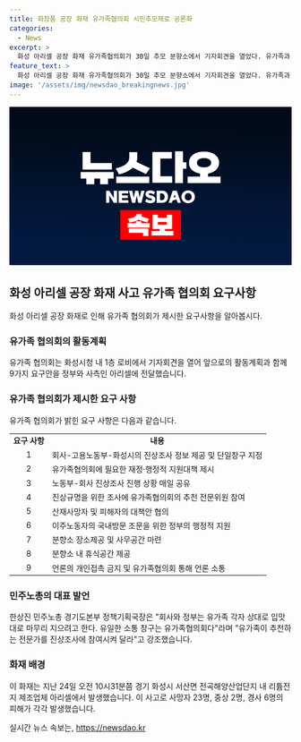 ```yaml
---
title: 화장품 공장 화재 유가족협의회 시민추모제로 공론화
categories:
  - News
excerpt: >
  화성 아리셀 공장 화재 유가족협의회가 30일 추모 분향소에서 기자회견을 열었다. 유가족과 시민사회단체 회원 100여명이 참석한 추모제에서 정부와 사측에 9가지 요구안을 전달했다. 화재로 인한 피해를 입은 유가족은 화재의 진상을 밝히고 책임자를 처벌해야 한다고 강조했으며, 이를 위해 정부와 회사의 적극적인 협조를 요구했다. 이러한 상황에서 유가족협의회는 책임조사를 위한 전문가의 참여와 행정 및 재정적인 지원을 강력히 요구하고 있다.
feature_text: >
  화성 아리셀 공장 화재 유가족협의회가 30일 추모 분향소에서 기자회견을 열었다. 유가족과 시민사회단체 회원 100여명이 참석한 추모제에서 정부와 사측에 9가지 요구안을 전달했다. 화재로 인한 피해를 입은 유가족은 화재의 진상을 밝히고 책임자를 처벌해야 한다고 강조했으며, 이를 위해 정부와 회사의 적극적인 협조를 요구했다. 이러한 상황에서 유가족협의회는 책임조사를 위한 전문가의 참여와 행정 및 재정적인 지원을 강력히 요구하고 있다.
image: '/assets/img/newsdao_breakingnews.jpg'
---
```


<p><img src="/assets/img/newsdao_breakingnews.jpg" alt="bookingtag 속보" /></p>

<h2 data-ke-size="size26">화성 아리셀 공장 화재 사고 유가족 협의회 요구사항</h2>

<p data-ke-size="size16">화성 아리셀 공장 화재로 인해 유가족 협의회가 제시한 요구사항을 알아봅시다.</p>

<h3>유가족 협의회의 활동계획</h3>

<p data-ke-size="size16">유가족 협의회는 화성시청 내 1층 로비에서 기자회견을 열어 앞으로의 활동계획과 함께 9가지 요구안을 정부와 사측인 아리셀에 전달했습니다.</p>

<h3>유가족 협의회가 제시한 요구 사항</h3>

<p data-ke-size="size16">유가족 협의회가 밝힌 요구 사항은 다음과 같습니다. </p>

<table>
  <tr>
    <td style="text-align: center; height: 17px;"><b>요구 사항</b></td>
    <td style="text-align: center; height: 17px;"><b>내용</b></td>
  </tr>
  <tr>
    <td style="text-align: center; height: 17px;">1</td>
    <td>회사-고용노동부-화성시의 진상조사 정보 제공 및 단일창구 지정</td>
  </tr>
  <tr>
    <td style="text-align: center; height: 17px;">2</td>
    <td>유가족협의회에 필요한 재정·행정적 지원대책 제시</td>
  </tr>
  <tr>
    <td style="text-align: center; height: 17px;">3</td>
    <td>노동부-회사 진상조사 진행 상황 매일 공유</td>
  </tr>
  <tr>
    <td style="text-align: center; height: 17px;">4</td>
    <td>진상규명을 위한 조사에 유가족협의회의 추천 전문위원 참여</td>
  </tr>
  <tr>
    <td style="text-align: center; height: 17px;">5</td>
    <td>산재사망자 및 피해자의 대책안 협의</td>
  </tr>
  <tr>
    <td style="text-align: center; height: 17px;">6</td>
    <td>이주노동자의 국내방문 조문을 위한 정부의 행정적 지원</td>
  </tr>
  <tr>
    <td style="text-align: center; height: 17px;">7</td>
    <td>분향소 장소제공 및 사무공간 마련</td>
  </tr>
  <tr>
    <td style="text-align: center; height: 17px;">8</td>
    <td>분향소 내 휴식공간 제공</td>
  </tr>
  <tr>
    <td style="text-align: center; height: 17px;">9</td>
    <td>언론의 개인접촉 금지 및 유가족협의회 통해 언론 소통</td>
  </tr>
</table>

<h3>민주노총의 대표 발언</h3>

<p data-ke-size="size16">한상진 민주노총 경기도본부 정책기획국장은 "회사와 정부는 유가족 각자 상대로 입맛대로 마무리 지으려고 한다. 유일한 소통 창구는 유가족협의회다"라며 "유가족이 추천하는 전문가를 진상조사에 참여시켜 달라"고 강조했습니다.</p>

<h3>화재 배경</h3>

<p data-ke-size="size16">이 화재는 지난 24일 오전 10시31분쯤 경기 화성시 서산면 전곡해양산업단지 내 리튬전지 제조업체 아리셀에서 발생했습니다. 이 사고로 사망자 23명, 중상 2명, 경사 6명의 피해가 각각 발생했습니다.</p>
실시간 뉴스 속보는, <a href="https://newsdao.kr" rel="dofollow">https://newsdao.kr</a>


